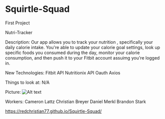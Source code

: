 # Squirtle-Squad
First Project


Nutri-Tracker

Description: 
  Our app allows you to track your nutrition , specifically your daily calorie intake. 
You're able to update your calorie goal settings, look up specific foods you consumed during the day, monitor your calorie consumption,
and then push it to your Fitbit account assuimg you're logged in.

New Technologies:
  Fitbit API
  Nutritionix API
  Oauth
  Axios
  
Things to look at:
    N/A
    
 Picture:
  ![Alt text](/Capture.PNG)
    
  Workers:
  Cameron Lattz
  Christian Breyer
  Daniel Merkl
  Brandon Stark

https://redchristian77.github.io/Squirtle-Squad/
